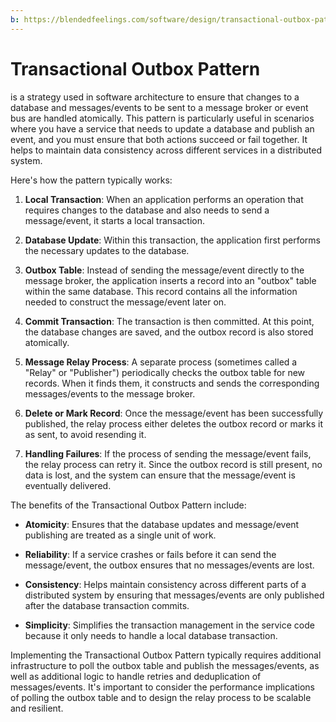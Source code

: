 ```yaml
---
b: https://blendedfeelings.com/software/design/transactional-outbox-pattern.md
---
```


# Transactional Outbox Pattern 
is a strategy used in software architecture to ensure that changes to a database and messages/events to be sent to a message broker or event bus are handled atomically. This pattern is particularly useful in scenarios where you have a service that needs to update a database and publish an event, and you must ensure that both actions succeed or fail together. It helps to maintain data consistency across different services in a distributed system.

Here's how the pattern typically works:

1. **Local Transaction**: When an application performs an operation that requires changes to the database and also needs to send a message/event, it starts a local transaction.

2. **Database Update**: Within this transaction, the application first performs the necessary updates to the database.

3. **Outbox Table**: Instead of sending the message/event directly to the message broker, the application inserts a record into an "outbox" table within the same database. This record contains all the information needed to construct the message/event later on.

4. **Commit Transaction**: The transaction is then committed. At this point, the database changes are saved, and the outbox record is also stored atomically.

5. **Message Relay Process**: A separate process (sometimes called a "Relay" or "Publisher") periodically checks the outbox table for new records. When it finds them, it constructs and sends the corresponding messages/events to the message broker.

6. **Delete or Mark Record**: Once the message/event has been successfully published, the relay process either deletes the outbox record or marks it as sent, to avoid resending it.

7. **Handling Failures**: If the process of sending the message/event fails, the relay process can retry it. Since the outbox record is still present, no data is lost, and the system can ensure that the message/event is eventually delivered.

The benefits of the Transactional Outbox Pattern include:

- **Atomicity**: Ensures that the database updates and message/event publishing are treated as a single unit of work.

- **Reliability**: If a service crashes or fails before it can send the message/event, the outbox ensures that no messages/events are lost.

- **Consistency**: Helps maintain consistency across different parts of a distributed system by ensuring that messages/events are only published after the database transaction commits.

- **Simplicity**: Simplifies the transaction management in the service code because it only needs to handle a local database transaction.

Implementing the Transactional Outbox Pattern typically requires additional infrastructure to poll the outbox table and publish the messages/events, as well as additional logic to handle retries and deduplication of messages/events. It's important to consider the performance implications of polling the outbox table and to design the relay process to be scalable and resilient.